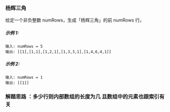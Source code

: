 ### 杨辉三角
给定一个非负整数 numRows，生成「杨辉三角」的前 numRows 行。

##### 示例 1:

    输入: numRows = 5
    输出: [[1],[1,1],[1,2,1],[1,3,3,1],[1,4,6,4,1]]

##### 示例 2:

    输入: numRows = 1
    输出: [[1]]

### 解题思路 ：多少行则内部数组的长度为几 且数组中的元素也跟索引有关

```js

```